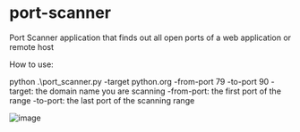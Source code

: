 # port-scanner
Port Scanner application that finds out all open ports of a web application or remote host

How to use:

python .\port_scanner.py -target python.org -from-port 79 -to-port 90
-target: the domain name you are scanning 
-from-port: the first port of the range
-to-port: the last port of the scanning range

![image](https://user-images.githubusercontent.com/104888662/217779917-7b0acc2b-fb2a-48f7-ba9f-346c18d3778e.png)

